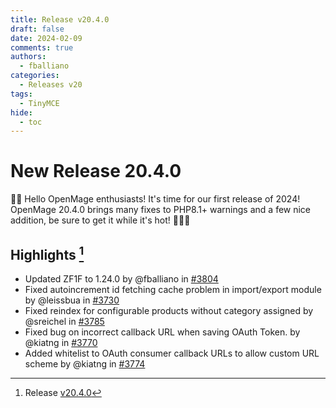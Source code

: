 ```yaml
---
title: Release v20.4.0
draft: false
date: 2024-02-09
comments: true
authors:
  - fballiano
categories:
  - Releases v20
tags:
  - TinyMCE
hide:
  - toc
---
```


# New Release 20.4.0

🚀✨ Hello OpenMage enthusiasts! It's time for our first release of 2024!
OpenMage 20.4.0 brings many fixes to PHP8.1+ warnings and a few nice addition, be sure to get it while it's hot! 🧙‍♂️🔥

<!-- more -->

## Highlights [^1]

- Updated ZF1F to 1.24.0 by @fballiano in [#3804](https://github.com/OpenMage/magento-lts/pull/3804)
- Fixed autoincrement id fetching cache problem in import/export module by @leissbua in [#3730](https://github.com/OpenMage/magento-lts/pull/3730)
- Fixed reindex for configurable products without category assigned by @sreichel in [#3785](https://github.com/OpenMage/magento-lts/pull/3785)
- Fixed bug on incorrect callback URL when saving OAuth Token. by @kiatng in [#3770](https://github.com/OpenMage/magento-lts/pull/3770)
- Added whitelist to OAuth consumer callback URLs to allow custom URL scheme by @kiatng in [#3774](https://github.com/OpenMage/magento-lts/pull/3774)

[^1]: Release [v20.4.0](https://github.com/OpenMage/magento-lts/releases/tag/v20.4.0)
